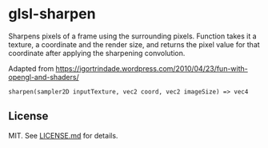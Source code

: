 # glsl-sharpen

Sharpens pixels of a frame using the surrounding pixels. Function takes it a texture, a coordinate and the render size, and returns the pixel value for that coordinate after applying the sharpening convolution. 

Adapted from https://igortrindade.wordpress.com/2010/04/23/fun-with-opengl-and-shaders/

`sharpen(sampler2D inputTexture, vec2 coord, vec2 imageSize) => vec4`

## License

MIT. See [LICENSE.md](http://github.com/msfeldstein/glsl-map/blob/master/LICENSE.md) for details.
